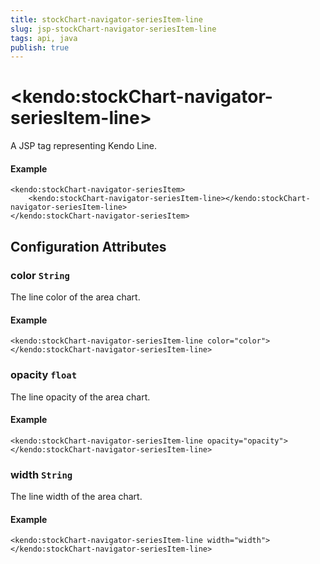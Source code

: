 ```yaml
---
title: stockChart-navigator-seriesItem-line
slug: jsp-stockChart-navigator-seriesItem-line
tags: api, java
publish: true
---
```


# \<kendo:stockChart-navigator-seriesItem-line\>
A JSP tag representing Kendo Line.

#### Example
    <kendo:stockChart-navigator-seriesItem>
        <kendo:stockChart-navigator-seriesItem-line></kendo:stockChart-navigator-seriesItem-line>
    </kendo:stockChart-navigator-seriesItem>


## Configuration Attributes


### color `String`

The line color of the area chart.

#### Example
    <kendo:stockChart-navigator-seriesItem-line color="color">
    </kendo:stockChart-navigator-seriesItem-line>



### opacity `float`

The line opacity of the area chart.

#### Example
    <kendo:stockChart-navigator-seriesItem-line opacity="opacity">
    </kendo:stockChart-navigator-seriesItem-line>



### width `String`

The line width of the area chart.

#### Example
    <kendo:stockChart-navigator-seriesItem-line width="width">
    </kendo:stockChart-navigator-seriesItem-line>


